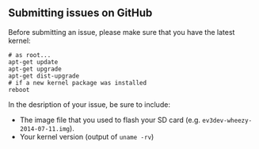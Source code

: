 ## Submitting issues on GitHub

Before submitting an issue, please make sure that you have the latest kernel:

    # as root...
    apt-get update
    apt-get upgrade
    apt-get dist-upgrade
    # if a new kernel package was installed
    reboot
    
In the desription of your issue, be sure to include:

* The image file that you used to flash your SD card (e.g. `ev3dev-wheezy-2014-07-11.img`).
* Your kernel version (output of `uname -rv`)
